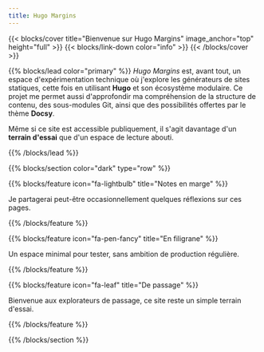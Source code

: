 ```yaml
---
title: Hugo Margins
---
```


{{< blocks/cover title="Bienvenue sur Hugo Margins" image_anchor="top" height="full" >}}
{{< blocks/link-down color="info" >}}
{{< /blocks/cover >}}

{{% blocks/lead color="primary" %}}
*Hugo Margins* est, avant tout, un espace d'expérimentation technique où j'explore les générateurs de sites statiques, cette fois en utilisant **Hugo** et son écosystème modulaire. Ce projet me permet aussi d'approfondir ma compréhension de la structure de contenu, des sous-modules Git, ainsi que des possibilités offertes par le thème **Docsy**.

Même si ce site est accessible publiquement, il s'agit davantage d'un **terrain d'essai** que d'un espace de lecture abouti.

{{% /blocks/lead %}}

{{% blocks/section color="dark" type="row" %}}

{{% blocks/feature icon="fa-lightbulb" title="Notes en marge" %}}

Je partagerai peut-être occasionnellement quelques réflexions sur ces pages.

{{% /blocks/feature %}}

{{% blocks/feature icon="fa-pen-fancy" title="En filigrane" %}}

Un espace minimal pour tester, sans ambition de production régulière.

{{% /blocks/feature %}}

{{% blocks/feature icon="fa-leaf" title="De passage" %}}

Bienvenue aux explorateurs de passage, ce site reste un simple terrain d'essai.

{{% /blocks/feature %}}

{{% /blocks/section %}}
